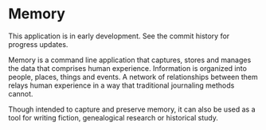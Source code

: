 # Memory

This application is in early development. See the commit history for progress
updates.

Memory is a command line application that captures, stores and manages the data
that comprises human experience. Information is organized into people, places,
things and events. A network of relationships between them relays human
experience in a way that traditional journaling methods cannot.

Though intended to capture and preserve memory, it can also be used as a tool
for writing fiction, genealogical research or  historical study.

